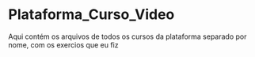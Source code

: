 # Plataforma_Curso_Video #
 Aqui contém os arquivos de todos os cursos da plataforma separado por nome, com os exercios que eu fiz
